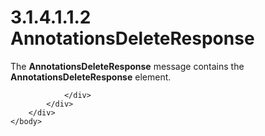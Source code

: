 <html dir="LTR" xmlns:mshelp="http://msdn.microsoft.com/mshelp" xmlns:ddue="http://ddue.schemas.microsoft.com/authoring/2003/5" xmlns:xlink="http://www.w3.org/1999/xlink" xmlns:tool="http://www.microsoft.com/tooltip">
    <head>
        <meta http-equiv="Content-Type" content="text/html; CHARSET=utf-8"></meta>
        <meta name="save" content="history"></meta>
        <title>3.1.4.1.1.2 AnnotationsDeleteResponse</title>
        <xml>
            <mshelp:toctitle title="3.1.4.1.1.2 AnnotationsDeleteResponse"></mshelp:toctitle>
            <mshelp:rltitle title="[MS-SSMDSWS-15]: AnnotationsDeleteResponse"></mshelp:rltitle>
            <mshelp:keyword index="A" term="78ce7262-877b-48c4-9ea2-8120c4291186"></mshelp:keyword>
            <mshelp:attr name="DCSext.ContentType" value="open specification"></mshelp:attr>
            <mshelp:attr name="AssetID" value="78ce7262-877b-48c4-9ea2-8120c4291186"></mshelp:attr>
            <mshelp:attr name="TopicType" value="kbRef"></mshelp:attr>
            <mshelp:attr name="DCSext.Title" value="[MS-SSMDSWS-15]: AnnotationsDeleteResponse" />
        </xml>
    </head>
    <body>
        <div id="header">
            <h1 class="heading">3.1.4.1.1.2 AnnotationsDeleteResponse</h1>
        </div>
        <div id="mainSection">
            <div id="mainBody">
                <div id="allHistory" class="saveHistory"></div>
                <div id="sectionSection0" class="section" name="collapseableSection">
                    

<p>The <b>AnnotationsDeleteResponse</b> message contains the <b>AnnotationsDeleteResponse</b>
element.</p>


                </div>
            </div>
        </div>
    </body>
</html>